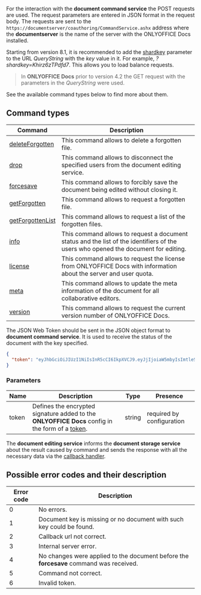 For the interaction with the **document command service** the POST requests are used. The request parameters are entered in JSON format in the request body. The requests are sent to the `https://documentserver/coauthoring/CommandService.ashx` address where the **documentserver** is the name of the server with the ONLYOFFICE Docs installed.

Starting from version 8.1, it is recommended to add the [shardkey](../../Get%20Started/How%20It%20Works/index.md#shard-key) parameter to the URL *QueryString* with the *key* value in it. For example, *?shardkey=Khirz6zTPdfd7*. This allows you to load balance requests.

> In **ONLYOFFICE Docs** prior to version 4.2 the GET request with the parameters in the *QueryString* were used.

See the available command types below to find more about them.

## Command types

| Command                                       | Description                                                                                                                        |
| --------------------------------------------- | ---------------------------------------------------------------------------------------------------------------------------------- |
| [deleteForgotten](deleteForgotten/index.md)   | This command allows to delete a forgotten file.                                                                                    |
| [drop](drop/index.md)                         | This command allows to disconnect the specified users from the document editing service.                                           |
| [forcesave](forcesave/index.md)               | This command allows to forcibly save the document being edited without closing it.                                                 |
| [getForgotten](getForgotten/index.md)         | This command allows to request a forgotten file.                                                                                   |
| [getForgottenList](getForgottenList/index.md) | This command allows to request a list of the forgotten files.                                                                      |
| [info](info/index.md)                         | This command allows to request a document status and the list of the identifiers of the users who opened the document for editing. |
| [license](license/index.md)                   | This command allows to request the license from ONLYOFFICE Docs with information about the server and user quota.                  |
| [meta](meta/index.md)                         | This command allows to update the meta information of the document for all collaborative editors.                                  |
| [version](version/index.md)                   | This command allows to request the current version number of ONLYOFFICE Docs.                                                      |

The JSON Web Token should be sent in the JSON object format to **document command service**. It is used to receive the status of the document with the key specified.

``` json
{
  "token": "eyJhbGciOiJIUzI1NiIsInR5cCI6IkpXVCJ9.eyJjIjoiaW5mbyIsImtleSI6IktoaXJ6NnpUUGRmZDcifQ.r_6sThjFABsHMNHhkVdHDSz4jwkbXRQNYdvawkBGJgg"
}
```

### Parameters

| Name  | Description                                                                                                                                                                    | Type   | Presence                  |
| ----- | ------------------------------------------------------------------------------------------------------------------------------------------------------------------------------ | ------ | ------------------------- |
| token | Defines the encrypted signature added to the **ONLYOFFICE Docs** config in the form of a [token](../../Additional%20API/Signature/Request/Token%20in%20body/index.md#command). | string | required by configuration |

The **document editing service** informs the **document storage service** about the result caused by command and sends the response with all the necessary data via the [callback handler](../../Usage%20API/Callback%20handler/index.md).

## Possible error codes and their description

| Error code | Description                                                                            |
| ---------- | -------------------------------------------------------------------------------------- |
| 0          | No errors.                                                                             |
| 1          | Document key is missing or no document with such key could be found.                   |
| 2          | Callback url not correct.                                                              |
| 3          | Internal server error.                                                                 |
| 4          | No changes were applied to the document before the **forcesave** command was received. |
| 5          | Command not correct.                                                                   |
| 6          | Invalid token.                                                                         |
